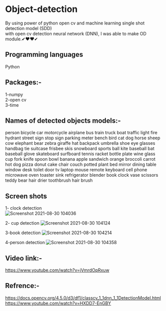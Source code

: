 # Object-detection
By using power of python open cv and machine learning single shot detection model (SDD) \
with open cv detection neural network (DNN), I was able to make OD module.✔❤❤✔
## Programming languages
Python
## Packages:-
1-numpy\
2-open cv\
3-time
## Names of detected objects models:-
person
bicycle
car
motorcycle
airplane
bus
train
truck
boat
traffic light
fire hydrant
street sign
stop sign
parking meter
bench
bird
cat
dog
horse
sheep
cow
elephant
bear
zebra
giraffe
hat
backpack
umbrella
shoe
eye glasses
handbag
tie
suitcase
frisbee
skis
snowboard
sports ball
kite
baseball bat
baseball glove
skateboard
surfboard
tennis racket
bottle
plate
wine glass
cup
fork
knife
spoon
bowl
banana
apple
sandwich
orange
broccoli
carrot
hot dog
pizza
donut
cake
chair
couch
potted plant
bed
mirror
dining table
window
desk
toilet
door
tv
laptop
mouse
remote
keyboard
cell phone
microwave
oven
toaster
sink
refrigerator
blender
book
clock
vase
scissors
teddy bear
hair drier
toothbrush
hair brush
## Screen shots 
1- clock detection \
![Screenshot 2021-08-30 104036](https://user-images.githubusercontent.com/77525029/131328853-3d6ccc6c-b228-4a83-b235-5dd832847ba9.png)

2- cup detection
![Screenshot 2021-08-30 104124](https://user-images.githubusercontent.com/77525029/131319994-836acafb-7abb-4bb7-86bb-91c43febeb0d.png)

3-book detection
![Screenshot 2021-08-30 104214](https://user-images.githubusercontent.com/77525029/131327949-4e60f116-d5d6-4471-9acf-556af0a9b72d.png)


4-person detection
![Screenshot 2021-08-30 104358](https://user-images.githubusercontent.com/77525029/131327951-2845f90f-f965-49f4-86da-d81c67957a71.png)
## Video link:-
https://www.youtube.com/watch?v=jVmrdOpRxuw
## Refrence:-
https://docs.opencv.org/4.5.0/d3/df1/classcv_1_1dnn_1_1DetectionModel.html \
https://www.youtube.com/watch?v=HXDD7-EnGBY

